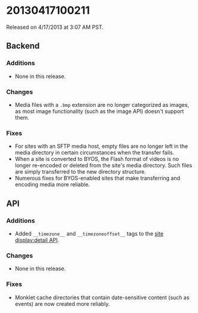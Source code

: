 20130417100211
==============

Released on 4/17/2013 at 3:07 AM PST.

## Backend

### Additions

*   None in this release.

### Changes

*   Media files with a `.bmp` extension are no longer categorized as images, as
    most image functionality (such as the image API) doesn't support them.

### Fixes

*   For sites with an SFTP media host, empty files are no longer left in the
    media directory in certain circumstances when the transfer fails.
*   When a site is converted to BYOS, the Flash format of videos is no longer
    re-encoded or deleted from the site's media directory. Such files are simply
    transferred to the new directory structure.
*   Numerous fixes for BYOS-enabled sites that make transferring and encoding
    media more reliable.

## API

### Additions

*   Added `__timezone__` and `__timezoneoffset__` tags to the
    [site display:detail API](http://developers.monkcms.com/article/site-api/#detail).

### Changes

*   None in this release.

### Fixes

*   Monklet cache directories that contain date-sensitive content (such as
    events) are now created more reliably.
